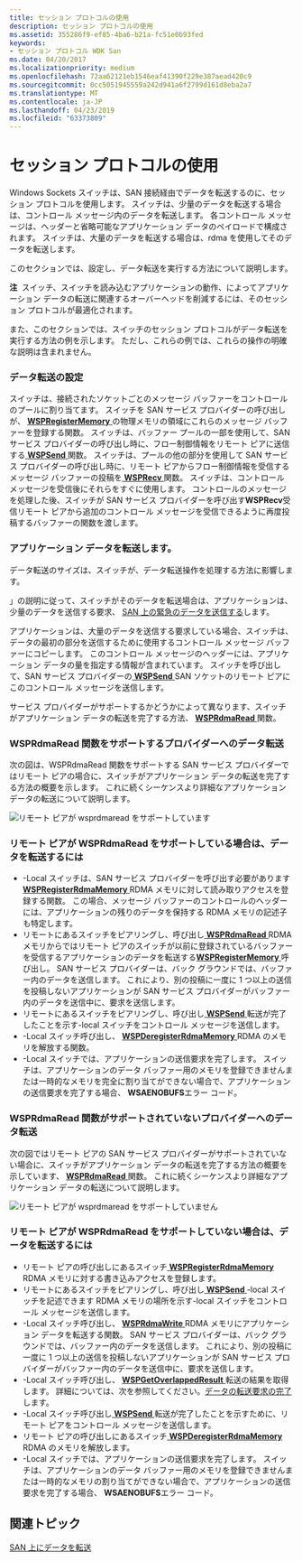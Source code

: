 ```yaml
---
title: セッション プロトコルの使用
description: セッション プロトコルの使用
ms.assetid: 355286f9-ef85-4ba6-b21a-fc51e0b93fed
keywords:
- セッション プロトコル WDK San
ms.date: 04/20/2017
ms.localizationpriority: medium
ms.openlocfilehash: 72aa62121eb1546eaf41390f229e387aead420c9
ms.sourcegitcommit: 0cc5051945559a242d941a6f2799d161d8eba2a7
ms.translationtype: MT
ms.contentlocale: ja-JP
ms.lasthandoff: 04/23/2019
ms.locfileid: "63373809"
---
```

# <a name="using-session-protocol"></a>セッション プロトコルの使用





Windows Sockets スイッチは、SAN 接続経由でデータを転送するのに、セッション プロトコルを使用します。 スイッチは、少量のデータを転送する場合は、コントロール メッセージ内のデータを転送します。 各コントロール メッセージは、ヘッダーと省略可能なアプリケーション データのペイロードで構成されます。 スイッチは、大量のデータを転送する場合は、rdma を使用してそのデータを転送します。

このセクションでは、設定し、データ転送を実行する方法について説明します。

**注**  スイッチ、スイッチを読み込むアプリケーションの動作、によってアプリケーション データの転送に関連するオーバーヘッドを削減するには、そのセッション プロトコルが最適化されます。

 

また、このセクションでは、スイッチのセッション プロトコルがデータ転送を実行する方法の例を示します。 ただし、これらの例では、これらの操作の明確な説明は含まれません。

### <a name="setting-up-a-data-transfer"></a>データ転送の設定

スイッチは、接続されたソケットごとのメッセージ バッファーをコントロールのプールに割り当てます。 スイッチを SAN サービス プロバイダーの呼び出しが、 [ **WSPRegisterMemory** ](https://msdn.microsoft.com/library/windows/hardware/ff566311)の物理メモリの領域にこれらのメッセージ バッファーを登録する関数。 スイッチは、バッファー プールの一部を使用して、SAN サービス プロバイダーの呼び出し時に、フロー制御情報をリモート ピアに送信する[ **WSPSend** ](https://msdn.microsoft.com/library/windows/hardware/ff566316)関数。 スイッチは、プールの他の部分を使用して SAN サービス プロバイダーの呼び出し時に、リモート ピアからフロー制御情報を受信するメッセージ バッファーの投稿を[ **WSPRecv** ](https://msdn.microsoft.com/library/windows/hardware/ff566309)関数。 スイッチは、コントロール メッセージを受信後にそれらをすぐに使用します。 コントロールのメッセージを処理した後、スイッチが SAN サービス プロバイダーを呼び出す**WSPRecv**受信リモート ピアから追加のコントロール メッセージを受信できるように再度投稿するバッファーの関数を渡します。

### <a name="transferring-application-data"></a>アプリケーション データを転送します。

データ転送のサイズは、スイッチが、データ転送操作を処理する方法に影響します。

」の説明に従って、スイッチがそのデータを転送場合は、アプリケーションは、少量のデータを送信する要求、 [SAN 上の緊急のデータを送信する](sending-urgent-data-on-a-san.md)します。

アプリケーションは、大量のデータを送信する要求している場合、スイッチは、データの最初の部分を送信するために使用するコントロール メッセージ バッファーにコピーします。 このコントロール メッセージのヘッダーには、アプリケーション データの量を指定する情報が含まれています。 スイッチを呼び出して、SAN サービス プロバイダーの[ **WSPSend** ](https://msdn.microsoft.com/library/windows/hardware/ff566316) SAN ソケットのリモート ピアにこのコントロール メッセージを送信します。

サービス プロバイダーがサポートするかどうかによって異なります、スイッチがアプリケーション データの転送を完了する方法、 [ **WSPRdmaRead** ](https://msdn.microsoft.com/library/windows/hardware/ff566304)関数。

### <a name="data-transfer-to-a-provider-that-supports-the-wsprdmaread-function"></a>WSPRdmaRead 関数をサポートするプロバイダーへのデータ転送

次の図は、WSPRdmaRead 関数をサポートする SAN サービス プロバイダーではリモート ピアの場合に、スイッチがアプリケーション データの転送を完了する方法の概要を示します。 これに続くシーケンスより詳細なアプリケーション データの転送について説明します。

![リモート ピアが wsprdmaread をサポートしています](images/wsprdmaread.png)

### <a name="to-transfer-data-when-the-remote-peer-supports-wsprdmaread"></a>リモート ピアが WSPRdmaRead をサポートしている場合は、データを転送するには

-   -Local スイッチは、SAN サービス プロバイダーを呼び出す必要があります[ **WSPRegisterRdmaMemory** ](https://msdn.microsoft.com/library/windows/hardware/ff566313) RDMA メモリに対して読み取りアクセスを登録する関数。 この場合、メッセージ バッファーのコントロールのヘッダーには、アプリケーションの残りのデータを保持する RDMA メモリの記述子も特定します。
-   リモートにあるスイッチをピアリングし、呼び出し[ **WSPRdmaRead** ](https://msdn.microsoft.com/library/windows/hardware/ff566304) RDMA メモリからではリモート ピアのスイッチが以前に登録されているバッファーを受信するアプリケーションのデータを転送する[**WSPRegisterMemory** ](https://msdn.microsoft.com/library/windows/hardware/ff566311)呼び出し。 SAN サービス プロバイダーは、バック グラウンドでは、バッファー内のデータを送信します。 これにより、別の投稿に一度に 1 つ以上の送信を投稿しないアプリケーションが SAN サービス プロバイダーがバッファー内のデータを送信中に、要求を送信します。
-   リモートにあるスイッチをピアリングし、呼び出し[ **WSPSend** ](https://msdn.microsoft.com/library/windows/hardware/ff566316)転送が完了したことを示す-local スイッチをコントロール メッセージを送信します。
-   -Local スイッチ呼び出し、 [ **WSPDeregisterRdmaMemory** ](https://msdn.microsoft.com/library/windows/hardware/ff566281) RDMA のメモリを解放する関数。
-   -Local スイッチでは、アプリケーションの送信要求を完了します。 スイッチは、アプリケーションのデータ バッファー用のメモリを登録できませんまたは一時的なメモリを完全に割り当てができない場合で、アプリケーションの送信要求を完了する場合、 **WSAENOBUFS**エラー コード。

### <a name="data-transfer-to-a-provider-that-does-not-support-the-wsprdmaread-function"></a>WSPRdmaRead 関数がサポートされていないプロバイダーへのデータ転送

次の図ではリモート ピアの SAN サービス プロバイダーがサポートされていない場合に、スイッチがアプリケーション データの転送を完了する方法の概要を示しています、 [ **WSPRdmaRead** ](https://msdn.microsoft.com/library/windows/hardware/ff566304)関数。 これに続くシーケンスより詳細なアプリケーション データの転送について説明します。

![リモート ピアが wsprdmaread をサポートしていません](images/wsprdmaread2.png)

### <a name="to-transfer-data-when-the-remote-peer-does-not-support-wsprdmaread"></a>リモート ピアが WSPRdmaRead をサポートしていない場合は、データを転送するには

-   リモート ピアの呼び出しにあるスイッチ[ **WSPRegisterRdmaMemory** ](https://msdn.microsoft.com/library/windows/hardware/ff566313) RDMA メモリに対する書き込みアクセスを登録します。
-   リモートにあるスイッチをピアリングし、呼び出し[ **WSPSend** ](https://msdn.microsoft.com/library/windows/hardware/ff566316) -local スイッチを記述できます RDMA メモリの場所を示す-local スイッチをコントロール メッセージを送信します。
-   -Local スイッチ呼び出し、 [ **WSPRdmaWrite** ](https://msdn.microsoft.com/library/windows/hardware/ff566306) RDMA メモリにアプリケーション データを転送する関数。 SAN サービス プロバイダーは、バック グラウンドでは、バッファー内のデータを送信します。 これにより、別の投稿に一度に 1 つ以上の送信を投稿しないアプリケーションが SAN サービス プロバイダーがバッファー内のデータを送信中に、要求を送信します。
-   -Local スイッチ呼び出し、 [ **WSPGetOverlappedResult** ](https://msdn.microsoft.com/library/windows/hardware/ff566288)転送の結果を取得します。 詳細については、次を参照してください。[データの転送要求の完了](completing-data-transfer-requests.md)します。
-   -Local スイッチ呼び出し[ **WSPSend** ](https://msdn.microsoft.com/library/windows/hardware/ff566316)転送が完了したことを示すために、リモート ピアをコントロール メッセージを送信します。
-   リモート ピアの呼び出しにあるスイッチ[ **WSPDeregisterRdmaMemory** ](https://msdn.microsoft.com/library/windows/hardware/ff566281) RDMA のメモリを解放します。
-   -Local スイッチでは、アプリケーションの送信要求を完了します。 スイッチは、アプリケーションのデータ バッファー用のメモリを登録できませんまたは一時的なメモリの割り当てができない場合で、アプリケーションの送信要求を完了する場合、 **WSAENOBUFS**エラー コード。

## <a name="related-topics"></a>関連トピック


[SAN 上にデータを転送](transferring-data-on-a-san.md)

 

 






